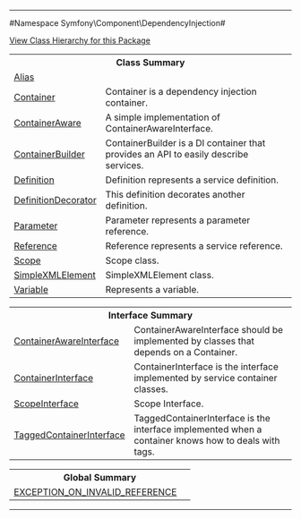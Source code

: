 

- - -

#Namespace Symfony\Component\DependencyInjection#

<div><a href='https://github.com/JeyDotC/Hirudo-docs/blob/master/Symfony/Component/DependencyInjection//package-tree.md'>View Class Hierarchy for this Package</a></div>

<table class="title">
<tr><th colspan="2" class="title">Class Summary</th></tr>
<tr><td class="name"><a href="https://github.com/JeyDotC/Hirudo-docs/blob/master/Symfony/Component/DependencyInjection/Alias.md">Alias</a></td><td class="description"></td></tr>
<tr><td class="name"><a href="https://github.com/JeyDotC/Hirudo-docs/blob/master/Symfony/Component/DependencyInjection/Container.md">Container</a></td><td class="description">Container is a dependency injection container.
</td></tr>
<tr><td class="name"><a href="https://github.com/JeyDotC/Hirudo-docs/blob/master/Symfony/Component/DependencyInjection/ContainerAware.md">ContainerAware</a></td><td class="description">A simple implementation of ContainerAwareInterface.</td></tr>
<tr><td class="name"><a href="https://github.com/JeyDotC/Hirudo-docs/blob/master/Symfony/Component/DependencyInjection/ContainerBuilder.md">ContainerBuilder</a></td><td class="description">ContainerBuilder is a DI container that provides an API to easily describe services.</td></tr>
<tr><td class="name"><a href="https://github.com/JeyDotC/Hirudo-docs/blob/master/Symfony/Component/DependencyInjection/Definition.md">Definition</a></td><td class="description">Definition represents a service definition.</td></tr>
<tr><td class="name"><a href="https://github.com/JeyDotC/Hirudo-docs/blob/master/Symfony/Component/DependencyInjection/DefinitionDecorator.md">DefinitionDecorator</a></td><td class="description">This definition decorates another definition.</td></tr>
<tr><td class="name"><a href="https://github.com/JeyDotC/Hirudo-docs/blob/master/Symfony/Component/DependencyInjection/Parameter.md">Parameter</a></td><td class="description">Parameter represents a parameter reference.</td></tr>
<tr><td class="name"><a href="https://github.com/JeyDotC/Hirudo-docs/blob/master/Symfony/Component/DependencyInjection/Reference.md">Reference</a></td><td class="description">Reference represents a service reference.</td></tr>
<tr><td class="name"><a href="https://github.com/JeyDotC/Hirudo-docs/blob/master/Symfony/Component/DependencyInjection/Scope.md">Scope</a></td><td class="description">Scope class.</td></tr>
<tr><td class="name"><a href="https://github.com/JeyDotC/Hirudo-docs/blob/master/Symfony/Component/DependencyInjection/SimpleXMLElement.md">SimpleXMLElement</a></td><td class="description">SimpleXMLElement class.</td></tr>
<tr><td class="name"><a href="https://github.com/JeyDotC/Hirudo-docs/blob/master/Symfony/Component/DependencyInjection/Variable.md">Variable</a></td><td class="description">Represents a variable.
</td></tr>
</table>

<table class="title">
<tr><th colspan="2" class="title">Interface Summary</th></tr>
<tr><td class="name"><a href="https://github.com/JeyDotC/Hirudo-docs/blob/master/Symfony/Component/DependencyInjection/ContainerAwareInterface.md">ContainerAwareInterface</a></td><td class="description">ContainerAwareInterface should be implemented by classes that depends on a Container.</td></tr>
<tr><td class="name"><a href="https://github.com/JeyDotC/Hirudo-docs/blob/master/Symfony/Component/DependencyInjection/ContainerInterface.md">ContainerInterface</a></td><td class="description">ContainerInterface is the interface implemented by service container classes.</td></tr>
<tr><td class="name"><a href="https://github.com/JeyDotC/Hirudo-docs/blob/master/Symfony/Component/DependencyInjection/ScopeInterface.md">ScopeInterface</a></td><td class="description">Scope Interface.</td></tr>
<tr><td class="name"><a href="https://github.com/JeyDotC/Hirudo-docs/blob/master/Symfony/Component/DependencyInjection/TaggedContainerInterface.md">TaggedContainerInterface</a></td><td class="description">TaggedContainerInterface is the interface implemented when a container knows how to deals with tags.</td></tr>
</table>

<table class="title">
<tr><th colspan="2" class="title">Global Summary</th></tr>
<tr><td class="name"><a href="package-globals.md#EXCEPTION_ON_INVALID_REFERENCE">EXCEPTION_ON_INVALID_REFERENCE</a></td><td class="description"></td></tr>
</table>

- - -

